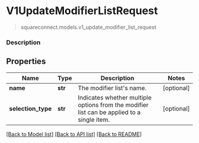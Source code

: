 # V1UpdateModifierListRequest
> squareconnect.models.v1_update_modifier_list_request

### Description

## Properties
Name | Type | Description | Notes
------------ | ------------- | ------------- | -------------
**name** | **str** | The modifier list&#39;s name. | [optional] 
**selection_type** | **str** | Indicates whether multiple options from the modifier list can be applied to a single item. | [optional] 

[[Back to Model list]](../README.md#documentation-for-models) [[Back to API list]](../README.md#documentation-for-api-endpoints) [[Back to README]](../README.md)


